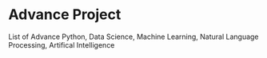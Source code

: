 # Advance Project
List of Advance Python, Data Science, Machine Learning, Natural Language Processing, Artifical Intelligence
